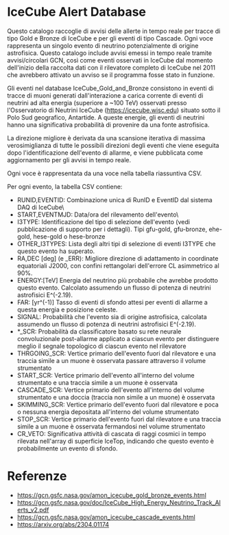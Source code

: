 # IceCube Alert Database

Questo catalogo raccoglie di avvisi delle allerte in tempo reale per tracce di tipo Gold e Bronze di IceCube e per gli eventi di tipo Cascade. Ogni voce rappresenta un singolo evento di neutrino potenzialmente di origine astrofisica. 
Questo catalogo include avvisi emessi in tempo reale tramite avvisi/circolari GCN, così come eventi osservati in IceCube dal momento dell'inizio della raccolta dati con il rilevatore completo di IceCube nel 2011 che avrebbero attivato un avviso se il programma fosse stato in funzione.

Gli eventi nel database IceCube_Gold_and_Bronze consistono in eventi di tracce di muoni generati dall'interazione a carica corrente di eventi di neutrini ad alta energia (superiore a ~100 TeV) osservati presso l'Osservatorio di Neutrini IceCube (https://icecube.wisc.edu) situato sotto il Polo Sud geografico, Antartide. A queste energie, gli eventi di neutrini hanno una significativa probabilità di provenire da una fonte astrofisica.

La direzione migliore è derivata da una scansione iterativa di massima verosimiglianza di tutte le possibili direzioni degli eventi che viene eseguita dopo l'identificazione dell'evento di allarme, e viene pubblicata come aggiornamento per gli avvisi in tempo reale. 

Ogni voce è rappresentata da una voce nella tabella riassuntiva CSV.

Per ogni evento, la tabella CSV contiene:

- RUNID,EVENTID: Combinazione unica di RunID e EventID dal sistema DAQ di IceCube\\
- START,EVENTMJD: Data/ora del rilevamento dell'evento\\
- I3TYPE: Identificazione del tipo di selezione dell'evento (vedi pubblicazione di supporto per i dettagli). Tipi gfu-gold, gfu-bronze, ehe-gold, hese-gold o hese-bronze
- OTHER_I3TYPES: Lista degli altri tipi di selezione di eventi I3TYPE che questo evento ha superato.
- RA,DEC [deg] (e _ERR): Migliore direzione di adattamento in coordinate equatoriali J2000, con confini rettangolari dell'errore CL asimmetrico al 90%.
- ENERGY:[TeV] Energia del neutrino più probabile che avrebbe prodotto questo evento. Calcolato assumendo un flusso di potenza di neutrini astrofisici E^(-2.19).
- FAR: [yr^(-1)] Tasso di eventi di sfondo attesi per eventi di allarme a questa energia e posizione celeste.
- SIGNAL: Probabilità che l'evento sia di origine astrofisica, calcolata assumendo un flusso di potenza di neutrini astrofisici E^(-2.19).
- *_SCR: Probabilità da classificatore basato su rete neurale convoluzionale post-allarme applicato a ciascun evento per distinguere meglio il segnale topologico di ciascun evento nel rilevatore
- THRGOING_SCR: Vertice primario dell'evento fuori dal rilevatore e una traccia simile a un muone è osservata passare attraverso il volume strumentato
- START_SCR: Vertice primario dell'evento all'interno del volume strumentato e una traccia simile a un muone è osservata
- CASCADE_SCR: Vertice primario dell'evento all'interno del volume strumentato e una doccia (traccia non simile a un muone) è osservata
- SKIMMING_SCR: Vertice primario dell'evento fuori dal rilevatore e poca o nessuna energia depositata all'interno del volume strumentato
- STOP_SCR: Vertice primario dell'evento fuori dal rilevatore e una traccia simile a un muone è osservata fermandosi nel volume strumentato
- CR_VETO: Significativa attività di cascata di raggi cosmici in tempo rilevata nell'array di superficie IceTop, indicando che questo evento è probabilmente un evento di sfondo.


# Referenze
  - https://gcn.gsfc.nasa.gov/amon_icecube_gold_bronze_events.html
  - https://gcn.gsfc.nasa.gov/doc/IceCube_High_Energy_Neutrino_Track_Alerts_v2.pdf
  - https://gcn.gsfc.nasa.gov/amon_icecube_cascade_events.html
  - https://arxiv.org/abs/2304.01174

